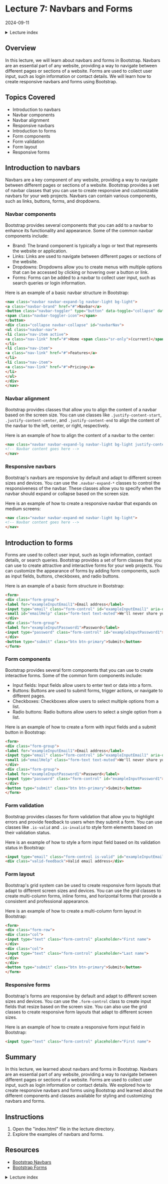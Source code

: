# Lecture 7: Navbars and Forms
2024-09-11

<!--html_preserve--><details>
  <summary>Lecture index</summary>

- [Lecture 1: Introduction and Setup of Bootstrap 5](/lectures/lecture_01/lecture_01.md)
- [Lecture 2: Typography and Colors](/lectures/lecture_02/lecture_02.md)
- [Lecture 3: Buttons](/lectures/lecture_03/lecture_03.md)
- [Lecture 4: Utility Classes](/lectures/lecture_04/lecture_04.md)
- [Lecture 5: Containers](/lectures/lecture_05/lecture_05.md)
- [Lecture 6: Grid Layout](/lectures/lecture_06/lecture_06.md)
- [Lecture 7: Navbars and Forms](/lectures/lecture_07/lecture_07.md)
- [Lecture 8: Cards](/lectures/lecture_08/lecture_08.md)
- [Lecture 9: Accordions](/lectures/lecture_09/lecture_09.md)
- [Lecture 10: List Groups](/lectures/lecture_10/lecture_10.md)
- [Lecture 11: Icons](/lectures/lecture_11/lecture_11.md)
- [Lecture 12: Tooltips and Popovers](/lectures/lecture_12/lecture_12.md)

</details><!--/html_preserve-->


## Overview

In this lecture, we will learn about navbars and forms in Bootstrap. Navbars
are an essential part of any website, providing a way to navigate between
different pages or sections of a website. Forms are used to collect user
input, such as login information or contact details. We will learn how to
create responsive navbars and forms using Bootstrap.

## Topics Covered

- Introduction to navbars
- Navbar components
- Navbar alignment
- Responsive navbars
- Introduction to forms
- Form components
- Form validation
- Form layout
- Responsive forms

## Introduction to navbars

Navbars are a key component of any website, providing a way to navigate
between different pages or sections of a website. Bootstrap provides a set of
navbar classes that you can use to create responsive and customizable navbars
for your web projects. Navbars can contain various components, such as links,
buttons, forms, and dropdowns.

### Navbar components

Bootstrap provides several components that you can add to a navbar to enhance
its functionality and appearance. Some of the common navbar components
include:

- Brand: The brand component is typically a logo or text that represents the
 website or application.
- Links: Links are used to navigate between different pages or sections of the
website.
- Dropdowns: Dropdowns allow you to create menus with multiple options that
can be accessed by clicking or hovering over a button or link.
- Forms: Forms can be added to a navbar to collect user input, such as search
queries or login information.

Here is an example of a basic navbar structure in Bootstrap:

```html
<nav class="navbar navbar-expand-lg navbar-light bg-light">
<a class="navbar-brand" href="#">Navbar</a>
<button class="navbar-toggler" type="button" data-toggle="collapse" data-target="#navbarNav" aria-controls="navbarNav" aria-expanded="false" aria-label="Toggle navigation">
<span class="navbar-toggler-icon"></span>
</button>
<div class="collapse navbar-collapse" id="navbarNav">
<ul class="navbar-nav">
<li class="nav-item active">
<a class="nav-link" href="#">Home <span class="sr-only">(current)</span></a>
</li>
<li class="nav-item">
<a class="nav-link" href="#">Features</a>
</li>
<li class="nav-item">
<a class="nav-link" href="#">Pricing</a>
</li>
</ul>
</div>
</nav>
```

### Navbar alignment

Bootstrap provides classes that allow you to align the content of a navbar
based on the screen size. You can use classes like `.justify-content-start`,
`.justify-content-center`, and `.justify-content-end` to align the content of
the navbar to the left, center, or right, respectively.

Here is an example of how to align the content of a navbar to the center:

```html
<nav class="navbar navbar-expand-lg navbar-light bg-light justify-content-center">
<!-- Navbar content goes here -->
</nav>
```

### Responsive navbars

Bootstrap's navbars are responsive by default and adapt to different screen
sizes and devices. You can use the `.navbar-expand-*` classes to control the
responsiveness of the navbar. These classes allow you to specify when the
navbar should expand or collapse based on the screen size.

Here is an example of how to create a responsive navbar that expands on
medium screens:

```html
<nav class="navbar navbar-expand-md navbar-light bg-light">
<!-- Navbar content goes here -->
</nav>
```

## Introduction to forms

Forms are used to collect user input, such as login information, contact
details, or search queries. Bootstrap provides a set of form classes that you
can use to create attractive and interactive forms for your web projects. You
can customize the appearance of forms by adding form components, such as input
fields, buttons, checkboxes, and radio buttons.

Here is an example of a basic form structure in Bootstrap:

```html
<form>
<div class="form-group">
<label for="exampleInputEmail1">Email address</label>
<input type="email" class="form-control" id="exampleInputEmail1" aria-describedby="emailHelp">
<small id="emailHelp" class="form-text text-muted">We'll never share your email with anyone else.</small>
</div>
<div class="form-group">
<label for="exampleInputPassword1">Password</label>
<input type="password" class="form-control" id="exampleInputPassword1">
</div>
<button type="submit" class="btn btn-primary">Submit</button>
</form>
```

### Form components

Bootstrap provides several form components that you can use to create
interactive forms. Some of the common form components include:

- Input fields: Input fields allow users to enter text or data into a form.
- Buttons: Buttons are used to submit forms, trigger actions, or navigate to
different pages.
- Checkboxes: Checkboxes allow users to select multiple options from a list.
- Radio buttons: Radio buttons allow users to select a single option from a
list.

Here is an example of how to create a form with input fields and a submit
button in Bootstrap:

```html
<form>
<div class="form-group">
<label for="exampleInputEmail1">Email address</label>
<input type="email" class="form-control" id="exampleInputEmail1" aria-describedby="emailHelp">
<small id="emailHelp" class="form-text text-muted">We'll never share your email with anyone else.</small>
</div>
<div class="form-group">
<label for="exampleInputPassword1">Password</label>
<input type="password" class="form-control" id="exampleInputPassword1">
</div>
<button type="submit" class="btn btn-primary">Submit</button>
</form>
```

### Form validation

Bootstrap provides classes for form validation that allow you to highlight
errors and provide feedback to users when they submit a form. You can use
classes like `.is-valid` and `.is-invalid` to style form elements based on
their validation status.

Here is an example of how to style a form input field based on its validation
status in Bootstrap:

```html
<input type="email" class="form-control is-valid" id="exampleInputEmail1" aria-describedby="emailHelp">
<div class="valid-feedback">Valid email address</div>
```

### Form layout

Bootstrap's grid system can be used to create responsive form layouts that
adapt to different screen sizes and devices. You can use the grid classes to
create multi-column forms, inline forms, and horizontal forms that provide a
consistent and professional appearance.

Here is an example of how to create a multi-column form layout in Bootstrap:

```html
<form>
<div class="form-row">
<div class="col">
<input type="text" class="form-control" placeholder="First name">
</div>
<div class="col">
<input type="text" class="form-control" placeholder="Last name">
</div>
</div>
<button type="submit" class="btn btn-primary">Submit</button>
</form>
```

### Responsive forms

Bootstrap's forms are responsive by default and adapt to different screen
sizes and devices. You can use the `.form-control` class to create input
fields that resize based on the screen size. You can also use the grid classes
to create responsive form layouts that adapt to different screen sizes.

Here is an example of how to create a responsive form input field in Bootstrap:

```html
<input type="text" class="form-control" placeholder="First name">
```

## Summary

In this lecture, we learned about navbars and forms in Bootstrap. Navbars are
an essential part of any website, providing a way to navigate between different
pages or sections of a website. Forms are used to collect user input, such as
login information or contact details. We explored how to create responsive
navbars and forms using Bootstrap and learned about the different components
and classes available for styling and customizing navbars and forms.


## Instructions

1. Open the "index.html" file in the lecture directory.
1. Explore the examples of navbars and forms.

## Resources

- [Bootstrap Navbars](https://getbootstrap.com/docs/4.5/components/navbar/)
- [Bootstrap Forms](https://getbootstrap.com/docs/4.5/components/forms/)



<!--html_preserve--><details>
  <summary>Lecture index</summary>

- [Lecture 1: Introduction and Setup of Bootstrap 5](/lectures/lecture_01/lecture_01.md)
- [Lecture 2: Typography and Colors](/lectures/lecture_02/lecture_02.md)
- [Lecture 3: Buttons](/lectures/lecture_03/lecture_03.md)
- [Lecture 4: Utility Classes](/lectures/lecture_04/lecture_04.md)
- [Lecture 5: Containers](/lectures/lecture_05/lecture_05.md)
- [Lecture 6: Grid Layout](/lectures/lecture_06/lecture_06.md)
- [Lecture 7: Navbars and Forms](/lectures/lecture_07/lecture_07.md)
- [Lecture 8: Cards](/lectures/lecture_08/lecture_08.md)
- [Lecture 9: Accordions](/lectures/lecture_09/lecture_09.md)
- [Lecture 10: List Groups](/lectures/lecture_10/lecture_10.md)
- [Lecture 11: Icons](/lectures/lecture_11/lecture_11.md)
- [Lecture 12: Tooltips and Popovers](/lectures/lecture_12/lecture_12.md)

</details><!--/html_preserve-->

